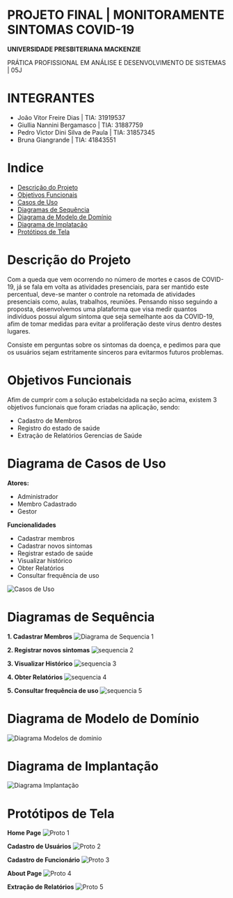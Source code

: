 # PROJETO FINAL | MONITORAMENTE SINTOMAS COVID-19

**UNIVERSIDADE PRESBITERIANA MACKENZIE**

PRÁTICA PROFISSIONAL EM ANÁLISE E DESENVOLVIMENTO DE SISTEMAS | 05J


# INTEGRANTES

* João Vitor Freire Dias | TIA: 31919537
* Giullia Nannini Bergamasco | TIA: 31887759
* Pedro Victor Dini Silva de Paula | TIA: 31857345
* Bruna Giangrande | TIA: 41843551


# Indice 

* [Descrição do Projeto](https://github.com/Joao23-sudo/Monitoramento-Sintomas-COVID/blob/main/README.md#descri%C3%A7%C3%A3o-do-projeto)
* [Objetivos Funcionais](https://github.com/Joao23-sudo/Monitoramento-Sintomas-COVID/blob/main/README.md#objetivos-funcionais)
* [Casos de Uso](https://github.com/Joao23-sudo/Monitoramento-Sintomas-COVID/blob/main/README.md#casos-de-uso)
* [Diagramas de Sequência](https://github.com/Joao23-sudo/Monitoramento-Sintomas-COVID/blob/main/README.md#diagramas-de-sequ%C3%AAncia)
* [Diagrama de Modelo de Domínio](https://github.com/Joao23-sudo/Monitoramento-Sintomas-COVID/blob/main/README.md#diagrama-de-modelo-de-dom%C3%ADnio)
* [Diagrama de Implatação](https://github.com/Joao23-sudo/Monitoramento-Sintomas-COVID/blob/main/README.md#diagrama-de-implanta%C3%A7%C3%A3o)
* [Protótipos de Tela](https://github.com/Joao23-sudo/Monitoramento-Sintomas-COVID/blob/main/README.md#prot%C3%B3tipos-de-tela)

# Descrição do Projeto 

Com a queda que vem ocorrendo no número de mortes e casos de COVID-19, já se fala em volta as atividades presenciais, para ser mantido este percentual, deve-se manter o controle na retomada de atividades presenciais como, aulas, trabalhos, reuniões. Pensando nisso seguindo a proposta, desenvolvemos uma plataforma que visa medir quantos indivíduos possui algum sintoma que seja semelhante aos da COVID-19, afim de tomar medidas para evitar a proliferação deste vírus dentro destes lugares.

Consiste em perguntas sobre os sintomas da doença, e pedimos para que os usuários sejam estritamente sinceros para evitarmos futuros problemas.

# Objetivos Funcionais 

Afim de cumprir com a solução estabelcidada na seção acima, existem 3 objetivos funcionais que foram criadas na aplicação, sendo: 

* Cadastro de Membros 
* Registro do estado de saúde 
* Extração de Relatórios Gerencias de Saúde 

# Diagrama de Casos de Uso 

**Atores:**
* Administrador
* Membro Cadastrado 
* Gestor 

**Funcionalidades**
* Cadastrar membros
* Cadastrar novos sintomas
* Registrar estado de saúde
* Visualizar histórico 
* Obter Relatórios 
* Consultar frequência de uso 

![Casos de Uso](https://user-images.githubusercontent.com/64094060/143791666-fa400816-9543-4917-b85c-aa906e819f00.jpg)

# Diagramas de Sequência 

**1. Cadastrar Membros**
![Diagrama de Sequencia 1](https://user-images.githubusercontent.com/64094060/143791812-bf501112-9820-4544-b5a4-f9c044c218ea.png)

**2. Registrar novos sintomas**
![sequencia 2](https://user-images.githubusercontent.com/64094060/143791817-1d5e0ba8-441a-445c-931c-3dd35cd5bacb.png)

**3. Visualizar Histórico**
![sequencia 3](https://user-images.githubusercontent.com/64094060/143791823-8ddc62e5-9aa1-4179-859e-a2293d53bb25.png)

**4. Obter Relatórios**
![sequencia 4](https://user-images.githubusercontent.com/64094060/143791829-d58793f6-b24e-4b00-a0d0-a88cc71d08c6.png)

**5. Consultar frequência de uso**
![sequencia 5](https://user-images.githubusercontent.com/64094060/143791839-075915bf-86e4-4efe-bc93-ea256d38d06e.png)


# Diagrama de Modelo de Domínio
![Diagrama Modelos de dominio](https://user-images.githubusercontent.com/64094060/143792069-eb2e46a7-bab5-44dd-8e1c-f0cb98e6af32.jpg)

# Diagrama de Implantação 
![Diagrama Implantação](https://user-images.githubusercontent.com/64094060/143792073-541a40cc-fa0e-460a-970e-cc53b775c746.png)

# Protótipos de Tela 

**Home Page**
![Proto 1](https://user-images.githubusercontent.com/64094060/143792082-88c81877-8093-4ba0-ae22-3222c8286893.png)

**Cadastro de Usuários**
![Proto 2](https://user-images.githubusercontent.com/64094060/143792084-92991b60-5a46-4ed4-a42b-fcfca619c261.png)

**Cadastro de Funcionário**
![Proto 3](https://user-images.githubusercontent.com/64094060/143792086-afc0a480-a305-483c-b17a-b710736fbb41.png)

**About Page**
![Proto 4](https://user-images.githubusercontent.com/64094060/143792087-4cebcafe-3815-43c5-b473-8ac7a91ebe92.png)

**Extração de Relatórios**
![Proto 5](https://user-images.githubusercontent.com/64094060/143792088-8d374b36-2adc-425e-9313-00df149e5657.png)


